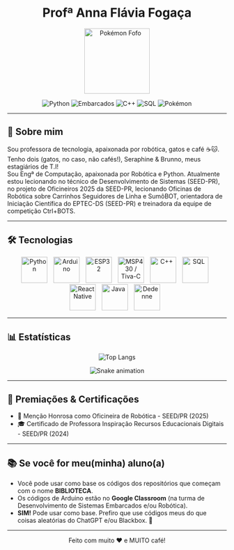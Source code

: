 <h1 align="center">Profª Anna Flávia Fogaça </h1>

<p align="center">
  <img src="https://www.pngplay.com/wp-content/uploads/10/Dedenne-Pokemon-Transparent-Image.png" alt="Pokémon Fofo" width="150" />
</p>

<p align="center">
  <img src="https://img.shields.io/badge/Python-3776AB?style=for-the-badge&logo=python&logoColor=white&color=FF6F00" alt="Python" />
  <img src="https://img.shields.io/badge/Embarcados-00979D?style=for-the-badge&logo=arduino&logoColor=white&color=FF6F00" alt="Embarcados" />
  <img src="https://img.shields.io/badge/C++-00599C?style=for-the-badge&logo=c%2B%2B&logoColor=white&color=FF6F00" alt="C++" />
  <img src="https://img.shields.io/badge/SQL-4479A1?style=for-the-badge&logo=mysql&logoColor=white&color=FF6F00" alt="SQL" />
  <img src="https://img.shields.io/badge/Pokémon-FF6F00?style=for-the-badge&logo=pokemon&logoColor=white" alt="Pokémon" />
</p>

---

## 💖 Sobre mim

Sou professora de tecnologia, apaixonada por robótica, gatos e café ☕🐱. Tenho dois (gatos, no caso, não cafés!), Seraphine & Brunno, meus estagiários de T.I!  
Sou Engª de Computação, apaixonada por Robótica e Python. Atualmente estou lecionando no técnico de Desenvolvimento de Sistemas (SEED-PR), no projeto de Oficineiros 2025 da SEED-PR, lecionando Oficinas de Robótica sobre Carrinhos Seguidores de Linha e SumôBOT, orientadora de Iniciação Científica do EPTEC-DS (SEED-PR) e treinadora da equipe de competição Ctrl+BOTS.

---

## 🛠 Tecnologias

<p align="center">
  <img alt="Python" title="Python" width="60px" style="padding-right: 10px;" src="https://cdn.jsdelivr.net/gh/devicons/devicon/icons/python/python-original.svg" />
  <img alt="Arduino" title="Arduino" width="60px" style="padding-right: 10px;" src="https://cdn.jsdelivr.net/gh/devicons/devicon/icons/arduino/arduino-original.svg" />
  <img alt="ESP32" title="ESP32" width="60px" style="padding-right: 10px;" src="https://cdn.worldvectorlogo.com/logos/espressif-systems.svg"/>
  <img alt="MSP430 / Tiva-C" title="Texas Instruments - MSP430/Tiva-C" width="60px" style="padding-right: 10px;" src="https://companieslogo.com/img/orig/TXN-e197f953.png?t=1720244494"/>
  <img alt="C++" title="C++" width="60px" style="padding-right: 10px;" src="https://cdn.jsdelivr.net/gh/devicons/devicon/icons/cplusplus/cplusplus-original.svg" />
  <img alt="SQL" title="SQL" width="60px" style="padding-right: 10px;" src="https://cdn.jsdelivr.net/gh/devicons/devicon/icons/mysql/mysql-original.svg" />
  <img alt="React Native" title="React Native" width="60px" style="padding-right: 10px;" src="https://cdn.jsdelivr.net/gh/devicons/devicon/icons/react/react-original.svg" />
  <img alt="Java" title="Java" width="60px" style="padding-right: 10px;" src="https://cdn.jsdelivr.net/gh/devicons/devicon/icons/java/java-original.svg" />
  <img alt="Dedenne" title="Dedenne - meu Pokémon fav" width="60px" style="padding-right: 10px;" src="https://static.wikia.nocookie.net/victoryroad/images/6/69/XYArt_Dedenne.png/revision/latest?cb=20180807190448" />
</p>

---
## 📊 Estatísticas
<p align="center">
  <img src="https://github-readme-stats.vercel.app/api/top-langs/?username=anna-fogaca&layout=compact&hide=html,css&theme=light" alt="Top Langs" />
</p>

<p align="center">
  <img src="https://raw.githubusercontent.com/anna-fogaca/anna-fogaca/output/snake.svg" alt="Snake animation" />
</p>

---
## 🏅 Premiações & Certificações

- 🥈 Menção Honrosa como Oficineira de Robótica - SEED/PR (2025)
- 🎓 Certificado de Professora Inspiração Recursos Educacionais Digitais - SEED/PR (2024)

---
## 📚 Se você for meu(minha) aluno(a)

- Você pode usar como base os códigos dos repositórios que começam com o nome **BIBLIOTECA**.
- Os códigos de Arduino estão no **Google Classroom** (na turma de Desenvolvimento de Sistemas Embarcados e/ou Robótica).
- **SIM!** Pode usar como base. Prefiro que use códigos meus do que coisas aleatórias do ChatGPT e/ou Blackbox. 😤

---

<p align="center">
  Feito com muito ❤️ e MUITO café!
</p>
